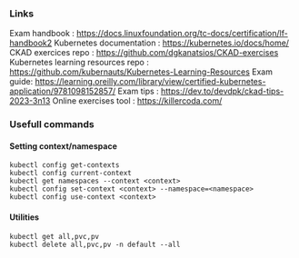 ### Links 

Exam handbook : https://docs.linuxfoundation.org/tc-docs/certification/lf-handbook2
Kubernetes documentation : https://kubernetes.io/docs/home/
CKAD exercices repo : https://github.com/dgkanatsios/CKAD-exercises
Kubernetes learning resources repo : https://github.com/kubernauts/Kubernetes-Learning-Resources
Exam guide: https://learning.oreilly.com/library/view/certified-kubernetes-application/9781098152857/
Exam tips : https://dev.to/devdpk/ckad-tips-2023-3n13
Online exercises tool : https://killercoda.com/

### Usefull commands 

#### Setting context/namespace

```shell
kubectl config get-contexts
kubectl config current-context
kubectl get namespaces --context <context>
kubectl config set-context <context> --namespace=<namespace>
kubectl config use-context <context>
```

#### Utilities 

````shell
kubectl get all,pvc,pv
kubectl delete all,pvc,pv -n default --all

````

